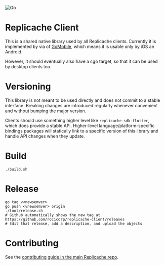 ![Go](https://github.com/rocicorp/replicache-client/workflows/Go/badge.svg)

# Replicache Client

This is a shared native library used by all Replicache clients. Currently it is implemented by via of [GoMobile](https://godoc.org/golang.org/x/mobile/cmd/gomobile),
which means it is usable only by iOS an Android.

However, it should eventually also have a cgo target, so that it can be used by desktop clients too.

# Versioning

This library is not meant to be used directly and does not commit to a stable interface. Breaking changes
are introduced regularly whenever convenient and without bumping the major version.

Clients should use something higher level like `replicache-sdk-flutter`, which does provide a stable API.
Higher-level language/platform-specific bindings packages will statically link to a specific version of
this library and handle API changes when they update.

# Build

```
./build.sh
```

# Release

```
go tag v<newsemver>
go push <vnewsemver> origin
./tool/release.sh
# Github automatically shows the new tag at https://github.com/rocicorp/replicache-client/releases
# Edit that release, add a description, and upload the objects
```

# Contributing

See the [contributing guide in the main Replicache repo](https://github.com/rocicorp/replicache/blob/master/contributing.md).
